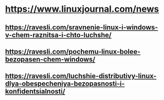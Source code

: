 # https://www.linuxjournal.com/news
## https://ravesli.com/sravnenie-linux-i-windows-v-chem-raznitsa-i-chto-luchshe/
## https://ravesli.com/pochemu-linux-bolee-bezopasen-chem-windows/
## https://ravesli.com/luchshie-distributivy-linux-dlya-obespecheniya-bezopasnosti-i-konfidentsialnosti/
